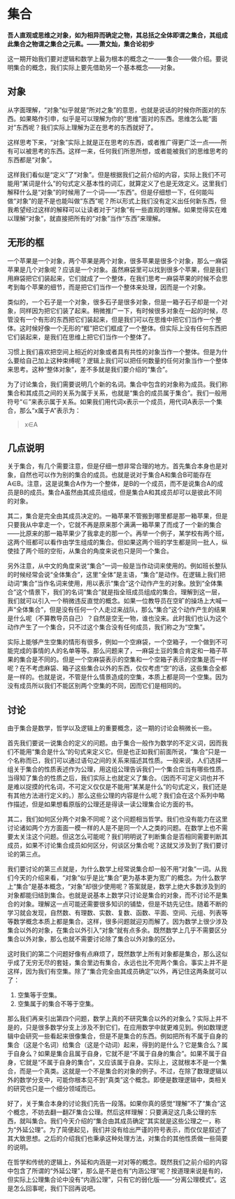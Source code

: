 # 集合

**吾人直观或思维之对象，如为相异而确定之物，其总括之全体即谓之集合，其组成此集合之物谓之集合之元素。——萧文灿，集合论初步**

这一期开始我们要对逻辑和数学上最为根本的概念之一——集合——做介绍。要说明集合的概念，我们实际上要先借助另一个基本概念——对象。

## 对象

从字面理解，“对象”似乎就是“所对之象”的意思，也就是说话的时候你所面对的东西。如果略作引申，似乎是可以理解为你的“思维”面对的东西。思维怎么能“面对”东西呢？我们实际上理解为正在思考的东西就好了。

这样思考下来，“对象”实际上就是正在思考的东西，或者推广得更广泛一点——所有可以被思考的东西。这样一来，任何我们所思所想，或者能被我们的思维思考的东西都是“对象”。

这样我们看似是“定义”了“对象”。但是根据我们之前介绍的内容，实际上我们不可能用“某词是什么”的句式定义基本性的词汇，就算定义了也是无效定义。这里我们解释什么是“对象”的时候用了一个词——“东西”。但是仔细想一下，任何能叫做“对象”的是不是也能叫做“东西”呢？所以形式上我们没有定义出任何新东西，但我希望经过这样的解释可以让读者对于“对象”有一些直观的理解。如果觉得实在难以理解“对象”，就直接把所有的“对象”当作“东西”来理解。

## 无形的框

一个苹果是一个对象，两个苹果是两个对象，很多苹果是很多个对象，那么一麻袋苹果是几个对象呢？应该是一个对象。虽然麻袋里可以找到很多个苹果，但是我们用麻袋把它们装起来，它们就成了一个整体，在我们思考一麻袋苹果的时候不会思考到每个苹果的细节，而是把它们当作一个整体来处理，因而是一个对象。

类似的，一个石子是一个对象，很多石子是很多对象，但是一箱子石子却是一个对象，同样因为把它们装了起来。稍微推广一下，有时候很多对象在一起的时候，尽管没有一个有形的东西把它们装起来，但是我们可以在思维中把它们当作一个整体。这时候好像一个无形的“框”把它们框成了一个整体。但实际上没有任何东西把它们装起来，是我们在思维上把它们当作一个整体了。

习惯上我们喜欢把空间上相近的对象或者具有共性的对象当作一个整体。但是为什么要给自己加上这种束缚呢？逻辑上我们可以把任何数量的任何对象当作一个整体来思考。这种“整体对象”，差不多就是我们要介绍的“集合”。

为了讨论集合，我们需要说明几个新的名词。集合中包含的对象称为成员。我们称集合和其成员之间的关系为属于关系，也就是“集合的成员属于集合”。我们一般用符号“∈”来表示属于关系。如果我们用代词x表示一个成员，用代词A表示一个集合，那么“x属于A”表示为：

> x∈A

## 几点说明

关于集合，有几个需要注意，但是仔细一想非常合理的地方。首先集合本身也是对象，自然也可以作为别的集合的成员。也就是说对于集合A和集合B可能存在A∈B。注意，这是说集合A作为一个整体，是B的一个成员，而不是说集合A的成员是B的成员。集合A虽然由其成员组成，但是集合A和其成员却可以是彼此不同的对象。

其二，集合是完全由其成员决定的。一箱苹果不管搬到哪里都是那一箱苹果，但是只要我从中拿走一个，它就不再是原来那个满满一箱苹果了而成了一个新的集合——比原来的那一箱苹果少了我拿走的那一个。再举一个例子，某学校有两个班，这两个班都可以看作由学生组成的集合。但如果这两个班的学生都是同一批人，纵使挂了两个班的空衔，从集合的角度来说也只是同一个集合。

另外注意，从中文的角度来说“集合”一词一般是当作动词来使用的。例如班长整队的时候经常会说“全体集合”，这里“全体”是主语，“集合”是动作。在逻辑上我们把动词“集合”当作名词来使用，用以表示“集合”这个动作产生的对象。放到“全体集合”这个情景下，我们的名词“集合”就是指全班成员组成的集合。理解到这一层，我们就可以引入一个稍微违反直觉的概念。如果一位教导员在空旷的操场上大喊一声“全体集合”，但是没有任何一个人走过来战队，那么“集合”这个动作产生的结果是什么呢（不算教导员自己）？自然是空无一物，谁也没来。此时我们也认为这个动作产生了一个集合，只不过这个集合没有任何成员，我们称之为“空集”。

实际上能够产生空集的情形有很多，例如一个空麻袋，一个空箱子，一个做到不可能完成的事情的人的名单等等。那么问题来了，一麻袋土豆的集合肯定和一箱子苹果的集合是不同的。但是一个空麻袋表示的空集和一个空箱子表示的空集是否一样呢？在不考虑麻袋、箱子这些集合以外的东西，仅仅考虑“空”的话，这些集合全都是一样的。也就是说，不管是什么情景造成的空集，本质上都是同一个空集。因为没有成员所以我们不能区别两个空集的不同，因而它们是相同的。

## 讨论

由于集合是数学，哲学以及逻辑上的重要概念，这一期的讨论会稍微长一些。

首先我们要说一说集合的定义的问题。由于集合一般作为数学的不定义词，因而我们不能用“集合是什么”的句式来定义它。但是也正如我们前面所说，“集合”只是一个名称而已，我们可以通过语句之间的关系来描述其性质。一般来说，人们选择一组关于集合的性质表述作为公理，用这组公理告诉我们一个集合应当有哪些性质。当得知了集合的性质之后，我们实际上也就定义了集合。（因而不可定义词也并不是难以捉摸的代名词，不可定义仅仅是不能用“某某是什么”的句式定义，我们还是有其他方法进行定义的。）那么这些公理的内容是什么呢？我们会在这个系列中略作描述，但是如果想看原版的公理还是得读一读公理集合论方面的书。

其二，我们如何区分两个对象不同呢？这个问题相当哲学。我们也没有能力在这里讨论诸如两个方方面面一模一样的人是不是同一个人之类的问题。在数学上也不需要太关注这个问题。但这怎么可能呢？我们明明说了判断集合是否相同需要判断其成员，如果不讨论集合成员如何区分，何谈区分集合呢？这就又涉及到了我们要讨论的第三点。

我们要讨论的第三点就是，为什么数学上经常说集合却一般不用“对象”一词。从我们今天的介绍来看，“对象”似乎是比“集合”更为基本更为宽广的概念。为什么数学上“集合”是基本概念，“对象”却很少使用呢？答案就是，数学上绝大多数涉及到的对象都能归结到集合。也就是说基本上数学只讨论是集合的对象，而不讨论不是集合的对象。理解这一点可能还需要很多知识的铺垫，但是不妨先记住。随着不断的学习就会发现，自然数、有理数、实数、复数、函数、平面、空间、元组、列表等等数学概念本质上都是集合。这样，很多问题就迎刃而解了。因为数学上很少涉及集合以外的对象，在集合以外引入“对象”就有点多余。既然数学上几乎不需要区分集合以外对象，那么也就不需要讨论除了集合以外对象的区分。

这时我们的第二个问题好像有点麻烦了，既然数学上所有对象都是集合，那么这似乎成了无穷无尽的套娃，集合里边有集合，永远也比不完两个集合。事实上并不是这样，因为我们有空集。除了“集合完全由其成员确定”以外，再记住这两条就可以了：

1. 空集等于空集。
1. 空集属于的集合不等于空集。

那么我们再来引出第四个问题，数学上真的不研究集合以外的对象么？实际上并不是的，只是很多数学分支上涉及不到它们，在应用数学中就更难见到。例如数理逻辑中会研究一些看起来很像集合，但是不是集合的东西。例如把所有不属于自身的集合（这是个名词）给集合（这是个动词）起来，得到的是什么？它是集合么？属于自身么？如果是集合且属于自身，它就不是“不属于自身的集合”。如果不属于自身，它就是“不属于自身的集合”，又应该属于自身。实际上，这就根本不是一个集合，而是一个真类。这就是一个不是集合的对象的例子。不过，在除了数理逻辑以外的数学分支中，可能你根本见不到“真类”这个概念。即便是数理逻辑中，类相关的研究也只是一个细分领域而已。

好了，关于集合本身的讨论我们先告一段落。如果你真的感觉“理解”不了“集合”这个概念，不妨去翻一翻ZF集合公理。然后这样理解：只要满足这几条公理的东西，就叫集合。我们今天介绍的“集合由其成员确定”其实就是这些公理之一，称为“外延公理”。为了简便起见，我们并没有给出严谨的符号表示，而仅仅是叙述了其大致思想。之后的介绍我们也秉承这种处理方法，对集合的其他性质做一些简要的说明。

在哲学和传统的逻辑上，外延和内涵是一对对等的概念。既然我们之前介绍的内容中包含了所谓的“外延公理”，那么是不是也有“内涵公理”呢？按道理来说是有的，但实际上公理集合论中没有“内涵公理”，只有它的弱化版——“分离公理模式”。这是怎么回事呢，我们下回再说吧。


